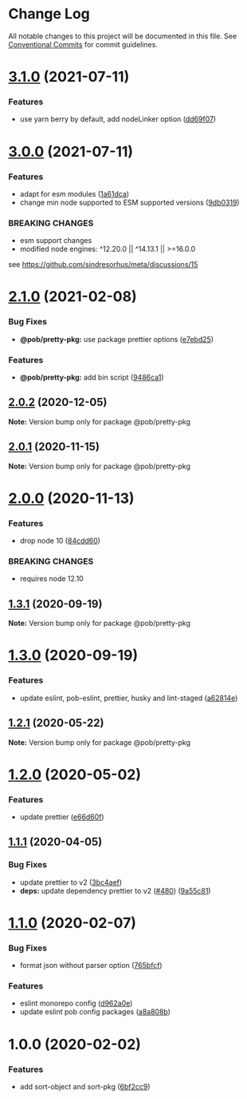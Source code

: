 # Change Log

All notable changes to this project will be documented in this file.
See [Conventional Commits](https://conventionalcommits.org) for commit guidelines.

# [3.1.0](https://github.com/christophehurpeau/pob/compare/@pob/pretty-pkg@3.0.0...@pob/pretty-pkg@3.1.0) (2021-07-11)


### Features

* use yarn berry by default, add nodeLinker option ([dd69f07](https://github.com/christophehurpeau/pob/commit/dd69f07bea029aff1c3a5f1d22f5981cbbee3539))





# [3.0.0](https://github.com/christophehurpeau/pob/compare/@pob/pretty-pkg@2.1.0...@pob/pretty-pkg@3.0.0) (2021-07-11)


### Features

* adapt for esm modules ([1a61dca](https://github.com/christophehurpeau/pob/commit/1a61dcafefd4f00e4ea98b75fce0404bf2fa6460))
* change min node supported to ESM supported versions ([9db0319](https://github.com/christophehurpeau/pob/commit/9db031908e73eb08863685f428043dc17b3f08c2))


### BREAKING CHANGES

* esm support changes
* modified node engines: ^12.20.0 || ^14.13.1 || >=16.0.0

see https://github.com/sindresorhus/meta/discussions/15





# [2.1.0](https://github.com/christophehurpeau/pob/compare/@pob/pretty-pkg@2.0.2...@pob/pretty-pkg@2.1.0) (2021-02-08)


### Bug Fixes

* **@pob/pretty-pkg:** use package prettier options ([e7ebd25](https://github.com/christophehurpeau/pob/commit/e7ebd2531036f57c767e2279c43bbdee0f4cb317))


### Features

* **@pob/pretty-pkg:** add bin script ([9486ca1](https://github.com/christophehurpeau/pob/commit/9486ca13c732dd3a6a0034a29f91fce561355bde))





## [2.0.2](https://github.com/christophehurpeau/pob/compare/@pob/pretty-pkg@2.0.1...@pob/pretty-pkg@2.0.2) (2020-12-05)

**Note:** Version bump only for package @pob/pretty-pkg





## [2.0.1](https://github.com/christophehurpeau/pob/compare/@pob/pretty-pkg@2.0.0...@pob/pretty-pkg@2.0.1) (2020-11-15)

**Note:** Version bump only for package @pob/pretty-pkg





# [2.0.0](https://github.com/christophehurpeau/pob/compare/@pob/pretty-pkg@1.3.1...@pob/pretty-pkg@2.0.0) (2020-11-13)


### Features

* drop node 10 ([84cdd60](https://github.com/christophehurpeau/pob/commit/84cdd609edf105ca89692d913d5f363deb747ae1))


### BREAKING CHANGES

* requires node 12.10





## [1.3.1](https://github.com/christophehurpeau/pob/compare/@pob/pretty-pkg@1.3.0...@pob/pretty-pkg@1.3.1) (2020-09-19)

**Note:** Version bump only for package @pob/pretty-pkg





# [1.3.0](https://github.com/christophehurpeau/pob/compare/@pob/pretty-pkg@1.2.1...@pob/pretty-pkg@1.3.0) (2020-09-19)


### Features

* update eslint, pob-eslint, prettier, husky and lint-staged ([a62814e](https://github.com/christophehurpeau/pob/commit/a62814e294426ff0b75334d57c0861fb1de171e4))





## [1.2.1](https://github.com/christophehurpeau/pob/compare/@pob/pretty-pkg@1.2.0...@pob/pretty-pkg@1.2.1) (2020-05-22)

**Note:** Version bump only for package @pob/pretty-pkg





# [1.2.0](https://github.com/christophehurpeau/pob/compare/@pob/pretty-pkg@1.1.1...@pob/pretty-pkg@1.2.0) (2020-05-02)


### Features

* update prettier ([e66d60f](https://github.com/christophehurpeau/pob/commit/e66d60f4989307bad90b704d882295b76d9be21e))





## [1.1.1](https://github.com/christophehurpeau/pob/compare/@pob/pretty-pkg@1.1.0...@pob/pretty-pkg@1.1.1) (2020-04-05)


### Bug Fixes

* update prettier to v2 ([3bc4aef](https://github.com/christophehurpeau/pob/commit/3bc4aef7680872bc7400977852a8950b48173bbb))
* **deps:** update dependency prettier to v2 ([#480](https://github.com/christophehurpeau/pob/issues/480)) ([9a55c81](https://github.com/christophehurpeau/pob/commit/9a55c81a795255674bbe42cfb82845511d724d9e))





# [1.1.0](https://github.com/christophehurpeau/pob/compare/@pob/pretty-pkg@1.0.0...@pob/pretty-pkg@1.1.0) (2020-02-07)


### Bug Fixes

* format json without parser option ([765bfcf](https://github.com/christophehurpeau/pob/commit/765bfcfd70e90c208d8c6e95d5f27c477ace2328))


### Features

* eslint monorepo config ([d962a0e](https://github.com/christophehurpeau/pob/commit/d962a0e158001d039d72a7f1bababd699c782d58))
* update eslint pob config packages ([a8a808b](https://github.com/christophehurpeau/pob/commit/a8a808bedd34983165f981d069af59bdbf5487e2))





# 1.0.0 (2020-02-02)


### Features

* add sort-object and sort-pkg ([6bf2cc9](https://github.com/christophehurpeau/pob/commit/6bf2cc9f1b9996d1c3016efcf9c605d4f3e22712))
